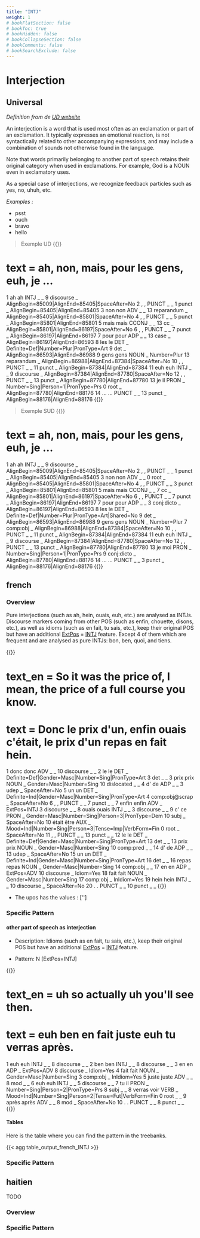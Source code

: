 ```yaml
---
title: "INTJ"
weight: 1
# bookFlatSection: false
# bookToc: true
# bookHidden: false
# bookCollapseSection: false
# bookComments: false
# bookSearchExclude: false
---
```


# Interjection

## Universal 

*Definition from de [UD website](https://universaldependencies.org/u/pos/INTJ.html)*

An interjection is a word that is used most often as an exclamation or part of an exclamation. It typically expresses an emotional reaction, is not syntactically related to other accompanying expressions, and may include a combination of sounds not otherwise found in the language.

Note that words primarily belonging to another part of speech retains their original category when used in exclamations. For example, God is a NOUN even in exclamatory uses.

As a special case of interjections, we recognize feedback particles such as yes, no, uhuh, etc.

*Examples :*
* psst
* ouch
* bravo
* hello

> Exemple UD
{{<conll>}} 
# text = ah, non, mais, pour les gens, euh, je …
1	ah	ah	INTJ	_	_	9	discourse	_	AlignBegin=85009|AlignEnd=85405|SpaceAfter=No
2	,	,	PUNCT	_	_	1	punct	_	AlignBegin=85405|AlignEnd=85405
3	non	non	ADV	_	_	13	reparandum	_	AlignBegin=85405|AlignEnd=85801|SpaceAfter=No
4	,	,	PUNCT	_	_	5	punct	_	AlignBegin=85801|AlignEnd=85801
5	mais	mais	CCONJ	_	_	13	cc	_	AlignBegin=85801|AlignEnd=86197|SpaceAfter=No
6	,	,	PUNCT	_	_	7	punct	_	AlignBegin=86197|AlignEnd=86197
7	pour	pour	ADP	_	_	13	case	_	AlignBegin=86197|AlignEnd=86593
8	les	le	DET	_	Definite=Def|Number=Plur|PronType=Art	9	det	_	AlignBegin=86593|AlignEnd=86988
9	gens	gens	NOUN	_	Number=Plur	13	reparandum	_	AlignBegin=86988|AlignEnd=87384|SpaceAfter=No
10	,	,	PUNCT	_	_	11	punct	_	AlignBegin=87384|AlignEnd=87384
11	euh	euh	INTJ	_	_	9	discourse	_	AlignBegin=87384|AlignEnd=87780|SpaceAfter=No
12	,	,	PUNCT	_	_	13	punct	_	AlignBegin=87780|AlignEnd=87780
13	je	il	PRON	_	Number=Sing|Person=1|PronType=Prs	0	root	_	AlignBegin=87780|AlignEnd=88176
14	…	…	PUNCT	_	_	13	punct	_	AlignBegin=88176|AlignEnd=88176
{{</conll>}} 


> Exemple SUD
{{<conll>}} 
# text = ah, non, mais, pour les gens, euh, je …
1	ah	ah	INTJ	_	_	9	discourse	_	AlignBegin=85009|AlignEnd=85405|SpaceAfter=No
2	,	,	PUNCT	_	_	1	punct	_	AlignBegin=85405|AlignEnd=85405
3	non	non	ADV	_	_	0	root	_	AlignBegin=85405|AlignEnd=85801|SpaceAfter=No
4	,	,	PUNCT	_	_	3	punct	_	AlignBegin=85801|AlignEnd=85801
5	mais	mais	CCONJ	_	_	7	cc	_	AlignBegin=85801|AlignEnd=86197|SpaceAfter=No
6	,	,	PUNCT	_	_	7	punct	_	AlignBegin=86197|AlignEnd=86197
7	pour	pour	ADP	_	_	3	conj:dicto	_	AlignBegin=86197|AlignEnd=86593
8	les	le	DET	_	Definite=Def|Number=Plur|PronType=Art|Shared=No	9	det	_	AlignBegin=86593|AlignEnd=86988
9	gens	gens	NOUN	_	Number=Plur	7	comp:obj	_	AlignBegin=86988|AlignEnd=87384|SpaceAfter=No
10	,	,	PUNCT	_	_	11	punct	_	AlignBegin=87384|AlignEnd=87384
11	euh	euh	INTJ	_	_	9	discourse	_	AlignBegin=87384|AlignEnd=87780|SpaceAfter=No
12	,	,	PUNCT	_	_	13	punct	_	AlignBegin=87780|AlignEnd=87780
13	je	moi	PRON	_	Number=Sing|Person=1|PronType=Prs	9	conj:dicto	_	AlignBegin=87780|AlignEnd=88176
14	…	…	PUNCT	_	_	3	punct	_	AlignBegin=88176|AlignEnd=88176
{{</conll>}} 

## french

### Overview

 Pure interjections (such as ah, hein, ouais, euh, etc.) are analysed as INTJs. Discourse markers coming from other POS (such as enfin, chouette, disons, etc.), as well as idioms (such as en fait, tu sais, etc.), keep their original POS but have an additional [ExtPos](docs/general_guideline/Misc/ExtPos.md) = [INTJ](docs/general_guideline/Upos/INTJ.md) feature. Except 4 of them which are frequent and are analysed as pure INTJs: bon, ben, quoi, and tiens.

{{<conll>}} 
# text_en = So it was the price of, I mean, the price of a full course you know.
# text = Donc le prix d'un, enfin ouais c'était, le prix d'un repas en fait hein.
1	donc	donc	ADV	_	_	10	discourse	_	_
2	le	le	DET	_	Definite=Def|Gender=Masc|Number=Sing|PronType=Art	3	det	_	_
3	prix	prix	NOUN	_	Gender=Masc|Number=Sing	10	dislocated	_	_
4	d'	de	ADP	_	_	3	udep	_	SpaceAfter=No
5	un	un	DET	_	Definite=Ind|Gender=Masc|Number=Sing|PronType=Art	4	comp:obj@scrap	_	SpaceAfter=No
6	,	,	PUNCT	_	_	7	punct	_	_
7	enfin	enfin	ADV	_	ExtPos=INTJ	3	discourse	_	_
8	ouais	ouais	INTJ	_	_	3	discourse	_	_
9	c'	ce	PRON	_	Gender=Masc|Number=Sing|Person=3|PronType=Dem	10	subj	_	SpaceAfter=No
10	était	être	AUX	_	Mood=Ind|Number=Sing|Person=3|Tense=Imp|VerbForm=Fin	0	root	_	SpaceAfter=No
11	,	,	PUNCT	_	_	13	punct	_	_
12	le	le	DET	_	Definite=Def|Gender=Masc|Number=Sing|PronType=Art	13	det	_	_
13	prix	prix	NOUN	_	Gender=Masc|Number=Sing	10	comp:pred	_	_
14	d'	de	ADP	_	_	13	udep	_	SpaceAfter=No
15	un	un	DET	_	Definite=Ind|Gender=Masc|Number=Sing|PronType=Art	16	det	_	_
16	repas	repas	NOUN	_	Gender=Masc|Number=Sing	14	comp:obj	_	_
17	en	en	ADP	_	ExtPos=ADV	10	discourse	_	Idiom=Yes
18	fait	fait	NOUN	_	Gender=Masc|Number=Sing	17	comp:obj	_	InIdiom=Yes
19	hein	hein	INTJ	_	_	10	discourse	_	SpaceAfter=No
20	.	.	PUNCT	_	_	10	punct	_	_
{{</conll>}}

- The upos  has the values : ['']


### Specific Pattern

#### other part of speech as interjection  

- Description: Idioms (such as en fait, tu sais, etc.), keep their original POS but have an additional [ExtPos](docs/general_guideline/Misc/ExtPos.md) = [INTJ](docs/general_guideline/Upos/INTJ.md) feature.

- Pattern: N [ExtPos=INTJ]


{{<conll>}}
# text_en = uh so actually uh you'll see then.
# text = euh ben en fait juste euh tu verras après.
1	euh	euh	INTJ	_	_	8	discourse	_	_
2	ben	ben	INTJ	_	_	8	discourse	_	_
3	en	en	ADP	_	ExtPos=ADV	8	discourse	_	Idiom=Yes
4	fait	fait	NOUN	_	Gender=Masc|Number=Sing	3	comp:obj	_	InIdiom=Yes
5	juste	juste	ADV	_	_	8	mod	_	_
6	euh	euh	INTJ	_	_	5	discourse	_	_
7	tu	il	PRON	_	Number=Sing|Person=2|PronType=Prs	8	subj	_	_
8	verras	voir	VERB	_	Mood=Ind|Number=Sing|Person=2|Tense=Fut|VerbForm=Fin	0	root	_	_
9	après	après	ADV	_	_	8	mod	_	SpaceAfter=No
10	.	.	PUNCT	_	_	8	punct	_	_
{{</conll>}}

#### Tables

 Here is the table where you can find the pattern in the treebanks.

{{< agg table_output_french_INTJ >}}
 

### Specific Pattern

## haitien

TODO
### Overview

### Specific Pattern


